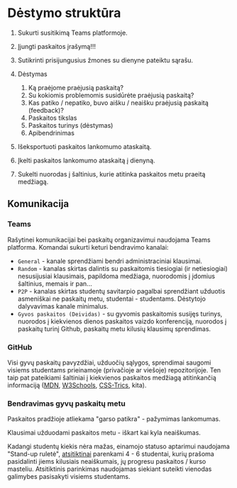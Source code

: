 # Dėstymo struktūra

1. Sukurti susitikimą Teams platformoje.
2. Įjungti paskaitos įrašymą!!!
3. Sutikrinti prisijungusius žmones su dienyne pateiktu sąrašu.

4. Dėstymas

    1. Ką praėjome praėjusią paskaitą?
    2. Su kokiomis problemomis susidūrėte praėjusią paskaitą?
    3. Kas patiko / nepatiko, buvo aišku / neaišku praėjusią paskaitą (feedback)?
    4. Paskaitos tikslas
    5. Paskaitos turinys (dėstymas)
    6. Apibendrinimas

5. Išeksportuoti paskaitos lankomumo ataskaitą.
6. Įkelti paskaitos lankomumo ataskaitą į dienyną.
7. Sukelti nuorodas į šaltinius, kurie atitinka paskaitos metu praeitą medžiagą.

## Komunikacija

### Teams

Rašytinei komunikacijai bei paskaitų organizavimui naudojama Teams platforma. Komandai sukurti keturi bendravimo kanalai:

-   `General` - kanale sprendžiami bendri administraciniai klausimai.
-   `Random` - kanalas skirtas dalintis su paskaitomis tiesiogiai (ir netiesiogiai) nesusijusiai klausimais, papildoma medžiaga, nuorodomis į įdomius šaltinius, memais ir pan...
-   `P2P` - kanalas skirtas studentų savitarpio pagalbai sprendžiant užduotis asmeniškai ne paskaitų metu, studentai - studentams. Dėstytojo dalyvavimas kanale minimalus.
-   `Gyvos paskaitos (Deividas)` - su gyvomis paskaitomis susijęs turinys, nuorodos į kiekvienos dienos paskaitos vaizdo konferenciją, nuorodos į paskaitų turinį Github, paskaitų metu kilusių klausimų sprendimas.

### GitHub

Visi gyvų paskaitų pavyzdžiai, užduočių sąlygos, sprendimai saugomi visiems studentams prieinamoje (privačioje ar viešoje) repozitorijoje. Ten taip pat pateikiami šaltiniai į kiekvienos paskaitos medžiagą atitinkančią informaciją ([MDN](https://developer.mozilla.org/en-US/), [W3Schools](https://www.w3schools.com/), [CSS-Trics](https://css-tricks.com/), kita).

### Bendravimas gyvų paskaitų metu

Paskaitos pradžioje atliekama "garso patikra" - pažymimas lankomumas.

Klausimai užduodami paskaitos metu - iškart kai kyla neaiškumas.

Kadangi studentų kiekis nėra mažas, einamojo statuso aptarimui naudojama "Stand-up ruletė", [atsitiktinai](https://www.random.org/lists/) parenkami 4 - 6 studentai, kurių prašoma pasidalinti jiems kilusiais neaiškumais, jų progresu paskaitos / kurso masteliu. Atsitiktinis parinkimas naudojamas siekiant suteikti vienodas galimybes pasisakyti visiems studentams.
